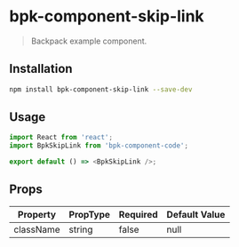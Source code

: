 # bpk-component-skip-link

> Backpack example component.

## Installation

```sh
npm install bpk-component-skip-link --save-dev
```

## Usage

```js
import React from 'react';
import BpkSkipLink from 'bpk-component-code';

export default () => <BpkSkipLink />;
```

## Props

| Property  | PropType | Required | Default Value |
| --------- | -------- | -------- | ------------- |
| className | string   | false    | null          |
